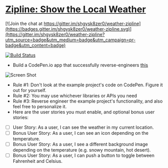 # [Zipline: Show the Local Weather](http://freecodecamp.com/challenges/zipline-show-the-local-weather)

[![Join the chat at https://gitter.im/shgysk8zer0/weather-zipline](https://badges.gitter.im/shgysk8zer0/weather-zipline.svg)](https://gitter.im/shgysk8zer0/weather-zipline?utm_source=badge&utm_medium=badge&utm_campaign=pr-badge&utm_content=badge)

[![Build Status](https://travis-ci.org/shgysk8zer0/weather-zipline.svg?branch=master)](https://travis-ci.org/KVSun/ad-insertion)

- Build a CodePen.io app that successfully reverse-engineers [this](http://codepen.io/AdventureBear/full/yNBJRj)

![Screen Shot](https://i.imgur.com/R6IKGWc.jpg)

- Rule #1: Don't look at the example project's code on CodePen. Figure it out for yourself.
- Rule #2: You may use whichever libraries or APIs you need
- Rule #3: Reverse engineer the example project's functionality, and also feel free to personalize it.
- Here are the user stories you must enable, and optional bonus user stories:
- [ ] User Story: As a user, I can see the weather in my current location.
- [ ] Bonus User Story: As a user, I can see an icon depending on the temperature.
- [ ] Bonus User Story: As a user, I see a different background image depending on the temperature (e.g. snowy mountain, hot desert).
- [ ] Bonus User Story: As a user, I can push a button to toggle between Fahrenheit and Celsius.
